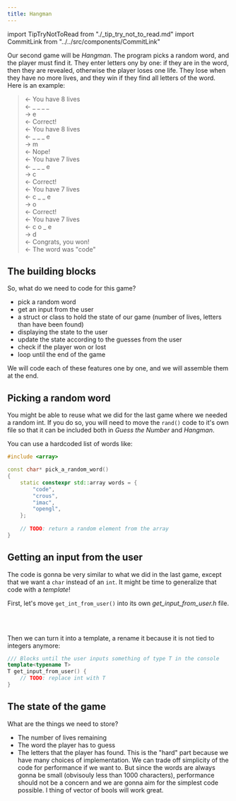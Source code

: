 ```yaml
---
title: Hangman
---
```

import TipTryNotToRead from "./_tip_try_not_to_read.md"
import CommitLink from "../../src/components/CommitLink"

Our second game will be *Hangman*. The program picks a random word, and the player must find it. They enter letters ony by one: if they are in the word, then they are revealed, otherwise the player loses one life. They lose when they have no more lives, and they win if they find all letters of the word. Here is an example:

> ← You have 8 lives<br/>
  ← \_ \_ \_ \_<br/>
  → e<br/>
  ← Correct!<br/>
  ← You have 8 lives<br/>
  ← \_ \_ \_ e<br/>
  → m<br/>
  ← Nope!<br/>
  ← You have 7 lives<br/>
  ← \_ \_ \_ e<br/>
  → c<br/>
  ← Correct!<br/>
  ← You have 7 lives<br/>
  ← c \_ \_ e<br/>
  → o<br/>
  ← Correct!<br/>
  ← You have 7 lives<br/>
  ← c o \_ e<br/>
  → d<br/>
  ← Congrats, you won!<br/>
  ← The word was "code"<br/>

<TipTryNotToRead />

## The building blocks

So, what do we need to code for this game?
- pick a random word
- get an input from the user
- a struct or class to hold the state of our game (number of lives, letters than have been found)
- displaying the state to the user
- update the state according to the guesses from the user
- check if the player won or lost
- loop until the end of the game

We will code each of these features one by one, and we will assemble them at the end.

## Picking a random word

You might be able to reuse what we did for the last game where we needed a random int. If you do so, you will need to move the `rand()` code to it's own file so that it can be included both in *Guess the Number* and *Hangman*.

You can use a hardcoded list of words like:
```cpp
#include <array>

const char* pick_a_random_word() 
{ 
    static constexpr std::array words = { 
        "code", 
        "crous", 
        "imac", 
        "opengl", 
    };
 
    // TODO: return a random element from the array
} 
```

<CommitLink hash="63ffa3454105ab89900143695485a768aaf30e55"/>

## Getting an input from the user

The code is gonna be very similar to what we did in the last game, except that we want a `char` instead of an `int`. It might be time to generalize that code with a *template*!

First, let's move `get_int_from_user()` into its own *get_input_from_user.h* file.

<CommitLink hash="36046efb9e335e8eef972a0afc9b82a894a83e0d"/>
<br/><br/>

Then we can turn it into a template, a rename it because it is not tied to integers anymore:
```cpp
/// Blocks until the user inputs something of type T in the console
template<typename T>
T get_input_from_user() {
    // TODO: replace int with T
}
```

<CommitLink hash="aa392e00c74b209f68d24ff89a33532b9b4e2e95"/>

## The state of the game

What are the things we need to store?
 - The number of lives remaining
 - The word the player has to guess
 - The letters that the player has found. This is the "hard" part because we have many choices of implementation. We can trade off simplicity of the code for performance if we want to. But since the words are always gonna be small (obvisouly less than 1000 characters), performance should not be a concern and we are gonna aim for the simplest code possible. I thing of vector of bools will work great.